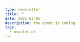 ```yaml
---
type: newsletter
title: ""
date: 2021-02-01
description: the comet is coming
tags:
  - newsletter
---
```


